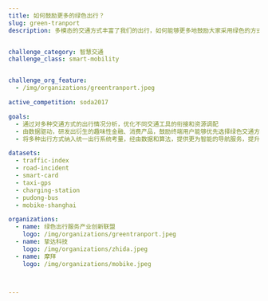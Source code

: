 ```yaml
---
title: 如何鼓励更多的绿色出行？
slug: green-tranport
description: 多模态的交通方式丰富了我们的出行，如何能够更多地鼓励大家采用绿色的方式出行而又不用牺牲时间金钱？


challenge_category: 智慧交通
challenge_class: smart-mobility


challenge_org_feature: 
  - /img/organizations/greentranport.jpeg

active_competition: soda2017

goals:
  - 通过对多种交通方式的出行情况分析，优化不同交通工具的衔接和资源调配
  - 由数据驱动，研发出衍生的趣味性金融、消费产品，鼓励终端用户能够优先选择绿色交通方式
  - 将多种出行方式纳入统一出行系统考量，经由数据和算法，提供更为智能的导航服务，提升出行体验。

datasets:
  - traffic-index
  - road-incident
  - smart-card
  - taxi-gps
  - charging-station
  - pudong-bus
  - mobike-shanghai

organizations:
  - name: 绿色出行服务产业创新联盟
    logo: /img/organizations/greentranport.jpeg
  - name: 挚达科技
    logo: /img/organizations/zhida.jpeg
  - name: 摩拜
    logo: /img/organizations/mobike.jpeg



---
```

